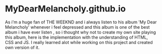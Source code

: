 # MyDearMelancholy.github.io
As i'm a huge fan of THE WEEKND and i always listen to his album 'My Dear Melancholy' whenever i feel depressed and this album is one of the best album i have ever listen , so i thought why not to create my own site playing this album, here is the implementation with the understanding of HTML, CSS and JS. I really learned alot while working on this project and created own version of it.
